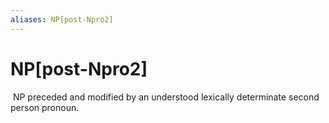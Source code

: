 ```yaml
---
aliases: NP[post-Npro2]
---
```

# NP[post-Npro2]

 NP preceded and modified by an understood lexically determinate second person pronoun.